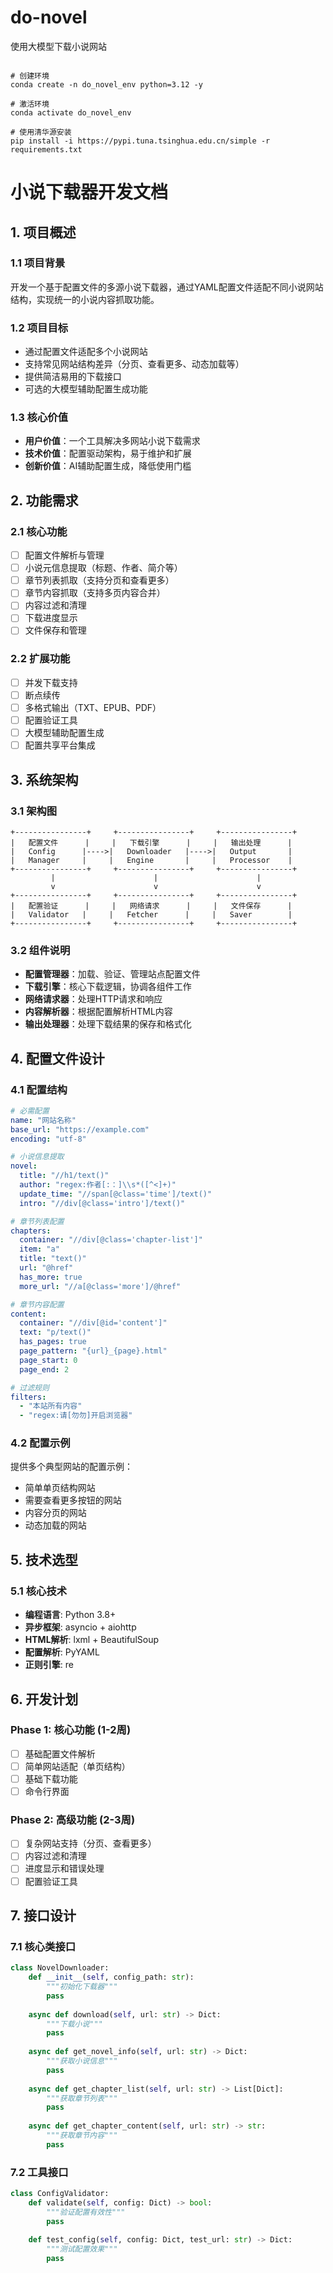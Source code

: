 # do-novel
使用大模型下载小说网站


```shell

# 创建环境
conda create -n do_novel_env python=3.12 -y

# 激活环境
conda activate do_novel_env

# 使用清华源安装
pip install -i https://pypi.tuna.tsinghua.edu.cn/simple -r requirements.txt

```


# 小说下载器开发文档

## 1. 项目概述

### 1.1 项目背景
开发一个基于配置文件的多源小说下载器，通过YAML配置文件适配不同小说网站结构，实现统一的小说内容抓取功能。

### 1.2 项目目标
- 通过配置文件适配多个小说网站
- 支持常见网站结构差异（分页、查看更多、动态加载等）
- 提供简洁易用的下载接口
- 可选的大模型辅助配置生成功能

### 1.3 核心价值
- **用户价值**：一个工具解决多网站小说下载需求
- **技术价值**：配置驱动架构，易于维护和扩展
- **创新价值**：AI辅助配置生成，降低使用门槛

## 2. 功能需求

### 2.1 核心功能
- [ ] 配置文件解析与管理
- [ ] 小说元信息提取（标题、作者、简介等）
- [ ] 章节列表抓取（支持分页和查看更多）
- [ ] 章节内容抓取（支持多页内容合并）
- [ ] 内容过滤和清理
- [ ] 下载进度显示
- [ ] 文件保存和管理

### 2.2 扩展功能
- [ ] 并发下载支持
- [ ] 断点续传
- [ ] 多格式输出（TXT、EPUB、PDF）
- [ ] 配置验证工具
- [ ] 大模型辅助配置生成
- [ ] 配置共享平台集成

## 3. 系统架构

### 3.1 架构图
```
+----------------+     +----------------+     +----------------+
|   配置文件      |     |   下载引擎      |     |   输出处理      |
|   Config      |---->|   Downloader   |---->|   Output       |
|   Manager     |     |   Engine       |     |   Processor    |
+----------------+     +----------------+     +----------------+
         |                      |                      |
         v                      v                      v
+----------------+     +----------------+     +----------------+
|   配置验证      |     |   网络请求      |     |   文件保存      |
|   Validator   |     |   Fetcher      |     |   Saver        |
+----------------+     +----------------+     +----------------+
```

### 3.2 组件说明
- **配置管理器**：加载、验证、管理站点配置文件
- **下载引擎**：核心下载逻辑，协调各组件工作
- **网络请求器**：处理HTTP请求和响应
- **内容解析器**：根据配置解析HTML内容
- **输出处理器**：处理下载结果的保存和格式化

## 4. 配置文件设计

### 4.1 配置结构
```yaml
# 必需配置
name: "网站名称"
base_url: "https://example.com"
encoding: "utf-8"

# 小说信息提取
novel:
  title: "//h1/text()"
  author: "regex:作者[:：]\\s*([^<]+)"
  update_time: "//span[@class='time']/text()"
  intro: "//div[@class='intro']/text()"

# 章节列表配置
chapters:
  container: "//div[@class='chapter-list']"
  item: "a"
  title: "text()"
  url: "@href"
  has_more: true
  more_url: "//a[@class='more']/@href"

# 章节内容配置
content:
  container: "//div[@id='content']"
  text: "p/text()"
  has_pages: true
  page_pattern: "{url}_{page}.html"
  page_start: 0
  page_end: 2

# 过滤规则
filters:
  - "本站所有内容"
  - "regex:请[勿勿]开启浏览器"
```

### 4.2 配置示例
提供多个典型网站的配置示例：
- 简单单页结构网站
- 需要查看更多按钮的网站
- 内容分页的网站
- 动态加载的网站

## 5. 技术选型

### 5.1 核心技术
- **编程语言**: Python 3.8+
- **异步框架**: asyncio + aiohttp
- **HTML解析**: lxml + BeautifulSoup
- **配置解析**: PyYAML
- **正则引擎**: re

## 6. 开发计划

### Phase 1: 核心功能 (1-2周)
- [ ] 基础配置文件解析
- [ ] 简单网站适配（单页结构）
- [ ] 基础下载功能
- [ ] 命令行界面

### Phase 2: 高级功能 (2-3周)
- [ ] 复杂网站支持（分页、查看更多）
- [ ] 内容过滤和清理
- [ ] 进度显示和错误处理
- [ ] 配置验证工具

## 7. 接口设计

### 7.1 核心类接口
```python
class NovelDownloader:
    def __init__(self, config_path: str):
        """初始化下载器"""
        pass
    
    async def download(self, url: str) -> Dict:
        """下载小说"""
        pass
    
    async def get_novel_info(self, url: str) -> Dict:
        """获取小说信息"""
        pass
    
    async def get_chapter_list(self, url: str) -> List[Dict]:
        """获取章节列表"""
        pass
    
    async def get_chapter_content(self, url: str) -> str:
        """获取章节内容"""
        pass
```

### 7.2 工具接口
```python
class ConfigValidator:
    def validate(self, config: Dict) -> bool:
        """验证配置有效性"""
        pass
    
    def test_config(self, config: Dict, test_url: str) -> Dict:
        """测试配置效果"""
        pass
```